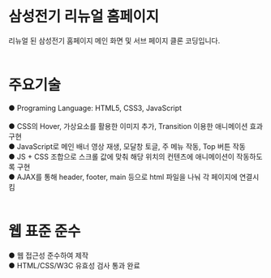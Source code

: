 # 삼성전기 리뉴얼 홈페이지
리뉴얼 된 삼성전기 홈페이지 메인 화면 및 서브 페이지 클론 코딩입니다.<br />
<br />
# 주요기술
● Programing Language: HTML5, CSS3, JavaScript<br />
<br />
● CSS의 Hover, 가상요소를 활용한 이미지 추가, Transition 이용한 애니메이션 효과 구현<br />
● JavaScript로 메인 배너 영상 재생, 모달창 토글, 주 메뉴 작동, Top 버튼 작동<br />
● JS + CSS 조합으로 스크롤 값에 맞춰 해당 위치의 컨텐츠에 애니메이션이 작동하도록 구현<br />
● AJAX를 통해 header, footer, main 등으로 html 파일을 나눠 각 페이지에 연결시킴<br />
<br />
# 웹 표준 준수
● 웹 접근성 준수하여 제작<br />
● HTML/CSS/W3C 유효성 검사 통과 완료<br />
